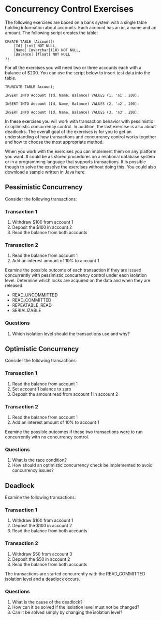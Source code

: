 # Concurrency Control Exercises

The following exercises are based on a bank system with a single table holding information about accounts. Each account has an id, a name and an amount. The following script creates the table:

```
CREATE TABLE [Account](
	[Id] [int] NOT NULL,
	[Name] [nvarchar](10) NOT NULL,
	[Balance] [float] NOT NULL
);
```

For all the exercises you will need two or three accounts each with a balance of $200. You can use the script below to insert test data into the table.

```
TRUNCATE TABLE Account;

INSERT INTO Account (Id, Name, Balance) VALUES (1, 'a1', 200);

INSERT INTO Account (Id, Name, Balance) VALUES (2, 'a2', 200);

INSERT INTO Account (Id, Name, Balance) VALUES (3, 'a3', 200);
```

In these exercises you will work with transaction behavior with pessimistic or optimistic concurrency control. In addition, the last exercise is also about deadlocks. The overall goal of the exercises is for you to get an understanding of how transactions and concurrency control works together and how to choose the most appropriate method.   

When you work with the exercises you can implement them on any platform you want. It could be as stored procedures on a relational database system or in a programming language that supports transactions. It is possible though to solve the exsolve the exercises without doing this. You could also download a sample written in Java here:    

## Pessimistic Concurrency 

Consider the following transactions:

### Transaction 1

1.	Withdraw $100 from account 1
2.	Deposit the $100 in account 2
3.	Read the balance from both accounts

### Transaction 2

1.	Read the balance from account 1
2.	Add an interest amount of 10% to account 1

Examine the possible outcome of each transaction if they are issued concurrently with pessimistic concurrency control under each isolation level. Determine which locks are acquired on the data and when they are released. 

* READ_UNCOMMITTED
* READ_COMMITTED
* REPEATABLE_READ
* SERIALIZABLE

### Questions
1.	Which isolation level should the transactions use and why?
 
## Optimistic Concurrency 

Consider the following transactions:

### Transaction 1
1.	Read the balance from account 1
2.	Set account 1 balance to zero
3.	Deposit the amount read from account 1 in account 2

### Transaction 2
1.	Read the balance from account 1
2.	Add an interest amount of 10% to account 1

Examine the possible outcomes if these two transactions were to run concurrently with no concurrency control. 

### Questions
1.	What is the race condition?
2.	How should an optimistic concurrency check be implemented to avoid concurrency issues?

## Deadlock 

Examine the following transactions:

### Transaction 1
1.	Withdraw $100 from account 1
2.	Deposit the $100 in account 2
3.	Read the balance from both accounts

### Transaction 2
1.	Withdraw $50 from account 3
2.	Deposit the $50 in account 2
3.	Read the balance from both accounts

The transactions are started concurrently with the READ_COMMITTED isolation level and a deadlock occurs. 

### Questions
1.	What is the cause of the deadlock?
2.	How can it be solved if the isolation level must not be changed?
3.	Can it be solved simply by changing the isolation level? 
